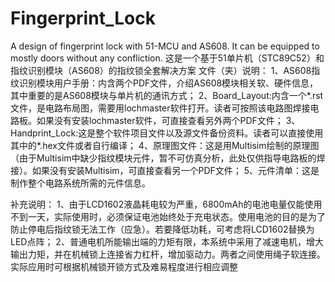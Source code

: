 # Fingerprint_Lock
A design of fingerprint lock with 51-MCU and AS608. It can be equipped to mostly doors without any confliction.
这是一个基于51单片机（STC89C52）和指纹识别模块（AS608）的指纹锁全套解决方案
文件（夹）说明：
1、AS608指纹识别模块用户手册：内含两个PDF文件，介绍AS608模块相关软、硬件信息，其中重要的是AS608模块与单片机的通讯方式；
2、Board_Layout:内含一个*.rst文件，是电路布局图，需要用lochmaster软件打开。读者可按照该电路图焊接电路板。如果没有安装lochmaster软件，可直接查看另外两个PDF文件；
3、Handprint_Lock:这是整个软件项目文件以及源文件备份资料。读者可以直接使用其中的*.hex文件或者自行编译；
4、原理图文件：这是用Multisim绘制的原理图（由于Multisim中缺少指纹模块元件，暂不可仿真分析，此处仅供指导电路板的焊接）。如果没有安装Multisim，可直接查看另一个PDF文件；
5、元件清单：这是制作整个电路系统所需的元件信息。

补充说明：
1、由于LCD1602液晶耗电较为严重，6800mAh的电池电量仅能使用不到一天，实际使用时，必须保证电池始终处于充电状态。使用电池的目的是为了防止停电后指纹锁无法工作（应急）。若要降低功耗，可考虑将LCD1602替换为LED点阵；
2、普通电机所能输出端的力矩有限，本系统中采用了减速电机，增大输出力矩，并在机械锁上连接省力杠杆，增加驱动力。两者之间使用绳子软连接。实际应用时可根据机械锁开锁方式及难易程度进行相应调整
